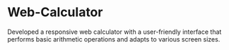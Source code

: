 # Web-Calculator
Developed a responsive web calculator with a user-friendly interface that performs basic arithmetic operations and adapts to various screen sizes.
